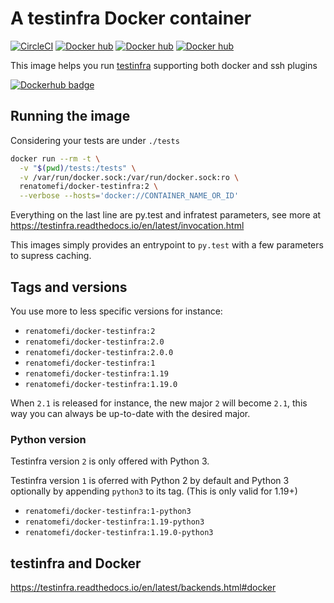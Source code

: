 # A testinfra Docker container

[![CircleCI](https://circleci.com/gh/renatomefi/docker-testinfra.svg?style=svg)](https://circleci.com/gh/renatomefi/docker-testinfra)
[![Docker hub](https://badgen.net/badge//Docker%20Hub?icon=docker)](https://hub.docker.com/r/renatomefi/docker-testinfra/)
[![Docker hub](https://img.shields.io/docker/pulls/renatomefi/docker-testinfra.svg)](https://hub.docker.com/r/renatomefi/docker-testinfra/)
[![Docker hub](https://img.shields.io/microbadger/image-size/renatomefi/docker-testinfra/2.svg)](https://hub.docker.com/r/renatomefi/docker-testinfra/)

This image helps you run [testinfra](https://testinfra.readthedocs.io/en/latest/) supporting both docker and ssh plugins

[![Dockerhub badge](http://dockeri.co/image/renatomefi/docker-testinfra)](https://hub.docker.com/r/renatomefi/docker-testinfra)

## Running the image

Considering your tests are under `./tests`

```sh
docker run --rm -t \
  -v "$(pwd)/tests:/tests" \
  -v /var/run/docker.sock:/var/run/docker.sock:ro \
  renatomefi/docker-testinfra:2 \
  --verbose --hosts='docker://CONTAINER_NAME_OR_ID'
```

Everything on the last line are py.test and infratest parameters, see more at https://testinfra.readthedocs.io/en/latest/invocation.html

This images simply provides an entrypoint to `py.test` with a few parameters to supress caching.

## Tags and versions

You use more to less specific versions for instance:

- `renatomefi/docker-testinfra:2`
- `renatomefi/docker-testinfra:2.0`
- `renatomefi/docker-testinfra:2.0.0`
- `renatomefi/docker-testinfra:1`
- `renatomefi/docker-testinfra:1.19`
- `renatomefi/docker-testinfra:1.19.0`

When `2.1` is released for instance, the new major `2` will become `2.1`, this way you can always be up-to-date with the desired major.

### Python version

Testinfra version `2` is only offered with Python 3.

Testinfra version `1` is oferred with Python 2 by default and Python 3 optionally by appending `python3` to its tag. (This is only valid for 1.19+)

- `renatomefi/docker-testinfra:1-python3`
- `renatomefi/docker-testinfra:1.19-python3`
- `renatomefi/docker-testinfra:1.19.0-python3`

## testinfra and Docker

https://testinfra.readthedocs.io/en/latest/backends.html#docker
